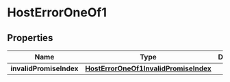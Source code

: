 
# HostErrorOneOf1

## Properties
| Name | Type | Description | Notes |
| ------------ | ------------- | ------------- | ------------- |
| **invalidPromiseIndex** | [**HostErrorOneOf1InvalidPromiseIndex**](HostErrorOneOf1InvalidPromiseIndex.md) |  |  |



